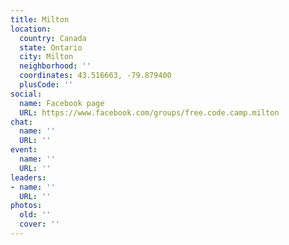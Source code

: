 ```yaml
---
title: Milton
location:
  country: Canada
  state: Ontario
  city: Milton
  neighborhood: ''
  coordinates: 43.516663, -79.879400
  plusCode: ''
social:
  name: Facebook page
  URL: https://www.facebook.com/groups/free.code.camp.milton
chat:
  name: ''
  URL: ''
event:
  name: ''
  URL: ''
leaders:
- name: ''
  URL: ''
photos:
  old: ''
  cover: ''
---
```

